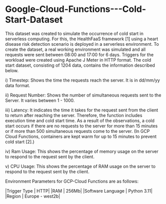 # Google-Cloud-Functions---Cold-Start-Dataset

This dataset was created to simulate the occurrence of cold start in serverless computing. For this, the HealthFaaS framework [1] using a heart disease risk detection scenario is deployed in a serverless environment. To create the dataset, a real working environment was simulated and all requests were sent between 08:00 and 17:00 for 6 days. Triggers for the workload were created using Apache J Meter in HTTP format. The cold start dataset, consisting of 1204 data, contains the information described below.

i) Timestep: Shows the time the requests reach the server. It is in dd/mm/yy data format.

ii) Request Number: Shows the number of simultaneous requests sent to the Server. It varies between 1 - 1000.

iii) Latency: It indicates the time it takes for the request sent from the client to return after reaching the server. Therefore, the function includes execution time and cold start time. As a result of the observations, a cold start occurs if there are no requests to the server for more than 15 minutes or if more than 500 simultaneous requests come to the server. (In GCP Cloud Functions, containers are kept warm for up to 15 minutes to prevent cold start [2].)

iv) Ram Usage: This shows the percentage of memory usage on the server to respond to the request sent by the client.

v) CPU Usage: This shows the percentage of RAM usage on the server to respond to the request sent by the client.


Environment Parameters for GCP-Cloud Functions are as follows:

|Trigger Type | HTTP|
|RAM |  256Mb|
|Software Language |  Python 3.11|
|Region |  Europe - west2b|
